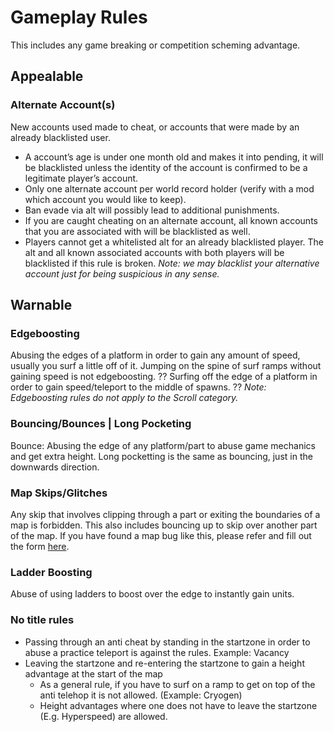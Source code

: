 # Gameplay Rules
This includes any game breaking or competition scheming advantage.
## Appealable
### Alternate Account(s)
New accounts used made to cheat, or accounts that were made by an already blacklisted user.
- A account’s age is under one month old and makes it into pending, it will be blacklisted unless the identity of the account is confirmed to be a legitimate player’s account.
- Only one alternate account per world record holder (verify with a mod which account you would like to keep).
- Ban evade via alt will possibly lead to additional punishments.
- If you are caught cheating on an alternate account, all known accounts that you are associated with will be blacklisted as well.
- Players cannot get a whitelisted alt for an already blacklisted player. The alt and all known associated accounts with both players will be blacklisted if this rule is broken.
*Note: we may blacklist your alternative account just for being suspicious in any sense.*
## Warnable
### Edgeboosting
Abusing the edges of a platform in order to gain any amount of speed, usually you surf a little off of it. Jumping on the spine of surf ramps without gaining speed is not edgeboosting. ?? Surfing off the edge of a platform in order to gain speed/teleport to the middle of spawns. ??
*Note: Edgeboosting rules do not apply to the Scroll category.*
### Bouncing/Bounces | Long Pocketing
Bounce: Abusing the edge of any platform/part to abuse game mechanics and get extra height. Long pocketting is the same as bouncing, just in the downwards direction.
### Map Skips/Glitches
Any skip that involves clipping through a part or exiting the boundaries of a map is forbidden. This also includes bouncing up to skip over another part of the map. If you have found a map bug like this, please refer and fill out the form [here](https://docs.google.com/forms/d/e/1FAIpQLSej_g-logtEZbykSuXpBdd0St7JIajTdN7BM_DZEJuhK6oW2A/viewform).
### Ladder Boosting
Abuse of using ladders to boost over the edge to instantly gain units.
### No title rules
- Passing through an anti cheat by standing in the startzone in order to abuse a practice teleport is against the rules. Example: Vacancy
- Leaving the startzone and re-entering the startzone to gain a height advantage at the start of the map
  - As a general rule, if you have to surf on a ramp to get on top of the anti telehop it is not allowed. (Example: Cryogen)
  - Height advantages where one does not have to leave the startzone (E.g. Hyperspeed) are allowed.
